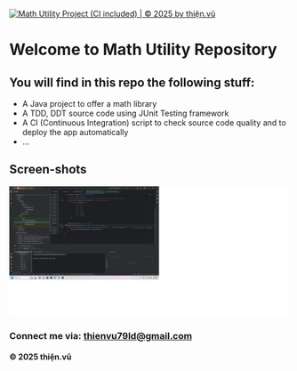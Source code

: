 [![Math Utility Project (CI included) | © 2025 by thiện.vũ](https://github.com/Vu004/math-util-2/actions/workflows/maven.yml/badge.svg)](https://github.com/Vu004/math-util-2/actions/workflows/maven.yml)

# Welcome to Math Utility Repository

## You will find in this repo the following stuff:
* A Java project to offer a math library
* A TDD, DDT source code using JUnit Testing framework
* A CI (Continuous Integration) script to check source code quality and to deploy the app automatically
* ...

## Screen-shots
![Source code with TDD](https://github.com/Vu004/math-util-2/blob/main/screen-shots/Source-code-with-TDD-DDT.png)

### Connect me via: thienvu79ld@gmail.com

#### &#169; 2025 thiện.vũ
